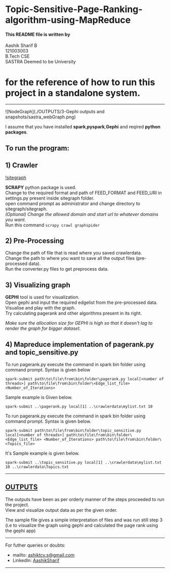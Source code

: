 # Topic-Sensitive-Page-Ranking-algorithm-using-MapReduce



#### This README file is written by 

Aashik Sharif B  
121003003  
B.Tech CSE  
SASTRA Deemed to be University  

# for the reference of how to run this project in a standalone system.
_________________________________________________________________________________

![NodeGraph](./OUTPUTS/3-Gephi outputs and snapshots/sastra_webGraph.png)

I assume that you have installed **spark**,**pyspark**,**Gephi** and reqired **python packages**.  

## To run the program:  
## 1) Crawler  

   [!sitegraph](./OUTPUTS/1-Crawler_output/sitegraph.csv)

   **SCRAPY** python package is used.  
   Change to the required format and path of FEED_FORMAT and FEED_URI in settings.py present inside sitegraph folder.  
   open command prompt as administrator and change directory to sitegraph/sitegraph.   
   *(Optional) Change the allowed domain and start url to whatever domains you want.*  
   Run this command `scrapy crawl graphspider`  

## 2) Pre-Processing
   
   Change the path of file that is read where you saved crawlerdata.  
   Change the path to where you want to save all the output files (pre-processed data).  
   Run the converter.py files to get preprocess data.  
   
## 3) Visualizing graph  
 
   **GEPHI** tool is used for visualization.  
   Open gephi and input the required edgelist from the pre-processed data. Visualise and play with the graph.   
   Try calculating pagerank and other algorithms present in its right.   

   *Make sure the allocation size for GEPHI is high so that it doesn't lag to render the graph for bigger dataset.*  

## 4) Mapreduce implementation of pagerank.py and topic_sensitive.py  
   
   To run pagerank.py execute the command in spark bin folder using command prompt. Syntax is given below    

   `spark-submit path\to\file\from\bin\folder\pagerank.py local[<number of threads>] path\to\file\from\bin\folder\<Edge_list_file> <Number_of_Iterations>`  

   Sample example is Given below.  
   
   `spark-submit ..\pagerank.py local[1] ..\crawlerdata\mylist.txt 10`  

   To run pagerank.py execute the command in spark bin folder using command prompt. Syntax is given below.    

   `spark-submit path\to\file\from\bin\folder\topic_sensitive.py local[<number of threads>] path\to\file\from\bin\folder\<Edge_list_file> <Number_of_Iterations> path\to\file\from\bin\folder\<Topics_file>`  

   It's Sample example is given below.  
   
   `spark-submit ..\topic_sensitive.py local[1] ..\crawlerdata\mylist.txt 10 ..\crawlerdata\Topics.txt`    

_________________________________________________________________________________


## [OUTPUTS](OUTPUTS/)

The outputs have been as per orderly manner of the steps proceeded to run the project.  
View and visualize output data as per the given order.  

The sample file gives a simple interpretation of files and was run still step 3 (i.e to visualize the graph using gephi and calculated the page rank using the gephi app)  

_________________________________________________________________________________

For futher queries or doubts:  
* mailto: ashiktcy.s@gmail.com  
* LinkedIn: [AashikSharif](https://www.linkedin.com/in/aashiksharif/)

_________________________________________________________________________________














